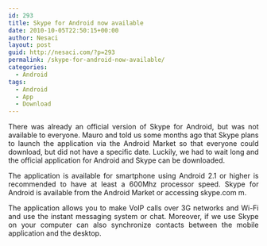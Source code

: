 ```yaml
---
id: 293
title: Skype for Android now available
date: 2010-10-05T22:50:15+00:00
author: Nesaci
layout: post
guid: http://nesaci.com/?p=293
permalink: /skype-for-android-now-available/
categories:
  - Android
tags:
  - Android
  - App
  - Download
---
```

<p style="text-align: justify;">
  There was already an official version of Skype for Android, but was not available to everyone. Mauro and told us some months ago that Skype plans to launch the application via the Android Market so that everyone could download, but did not have a specific date. Luckily, we had to wait long and the official application for Android and Skype can be downloaded.
</p>

<p style="text-align: justify;">
  The application is available for smartphone using Android 2.1 or higher is recommended to have at least a 600Mhz processor speed. Skype for Android is available from the Android Market or accessing skype.com m.
</p>

<p style="text-align: justify;">
  The application allows you to make VoIP calls over 3G networks and Wi-Fi and use the instant messaging system or chat. Moreover, if we use Skype on your computer can also synchronize contacts between the mobile application and the desktop.
</p>